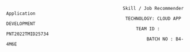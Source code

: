                                                 Skill / Job Recommender Application
                                                 TECHNOLOGY: CLOUD APP DEVELOPMENT
                                                     TEAM ID : PNT2022TMID25734
                                                         BATCH NO : B4-4M6E
